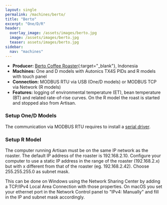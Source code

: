 ```yaml
---
layout: single
permalink: /machines/berto/
title: "Berto"
excerpt: "One/D/R"
header:
  overlay_image: /assets/images/berto.jpg
  image: /assets/images/berto.jpg
  teaser: assets/images/berto.jpg
sidebar:
  nav: "machines"
---
```


* __Producer:__ [Berto Coffee Roaster](https://berto-online.com/){:target="_blank"}, Indonesia
* __Machines:__ One and D models with Autonics TX4S PIDs and R models with touch panel
* __Connection:__ MODBUS RTU via USB (One/D models) or MODBUS TCP via Network (R models)
* __Features:__ logging of environmental temperature (ET), bean temperature (BT) and related rate-of-rise curves. On the R model the roast is started and stopped also from Artisan.

### Setup One/D Models

The communication via MODBUS RTU requires to install a [serial driver](/modbus_serial/).

### Setup R Model

The computer running Artisan must be on the same IP network as the roaster. The default IP address of the roaster is 192.168.2.10. Configure your computer to use a static IP address in the range of the roaster (192.168.2.x) but with x different from that of the roaster (eg. 192.168.2.42). Choose 255.255.255.0 as subnet mask. 
 
This can be done on Windows using the Network Sharing Center by adding a TCP/IPv4 Local Area Connection with those properties. On macOS you set your ethernet port in the Network Control panel to "IPv4: Manually" and fill in the IP and subnet mask accordingly.